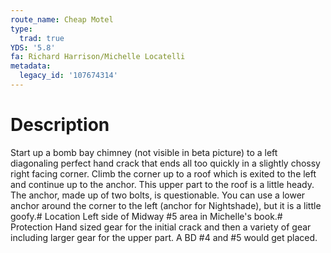 ```yaml
---
route_name: Cheap Motel
type:
  trad: true
YDS: '5.8'
fa: Richard Harrison/Michelle Locatelli
metadata:
  legacy_id: '107674314'
---
```

# Description
Start up a bomb bay chimney (not visible in beta picture) to a left diagonaling perfect hand crack that ends all too quickly in a slightly chossy right facing corner. Climb the corner up to a roof which is exited to the left and continue up to the anchor. This upper part to the roof is a little heady. The anchor, made up of two bolts, is questionable. You can use a lower anchor around the corner to the left (anchor for Nightshade), but it is a little goofy.# Location
Left side of Midway #5 area in Michelle's book.# Protection
Hand sized gear for the initial crack and then a variety of gear including larger gear for the upper part. A BD #4 and #5 would get placed.